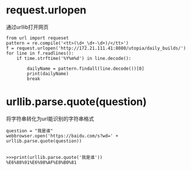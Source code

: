 


# request.urlopen
通过urllib打开网页
```
from url import requeset
pattern = re.compile('<tt>(\d+_\d+-\d+)/</tt>')      
f = request.urlopen('http://172.21.111.41:8080/utopia/daily_builds/')
for line in f.readlines():
    if time.strftime('%Y%m%d') in line.decode():
    
        dailyName = pattern.findall(line.decode())[0]
        print(dailyName)
        break
```

# urllib.parse.quote(question)

将字符串转化为url能识别的字符串格式
```
question = "我是谁"
webbrowser.open('https://baidu.com/s?wd=' + urllib.parse.quote(question))


>>>print(urllib.parse.quote('我是谁'))
%E6%88%91%E6%98%AF%E8%B0%81
```
